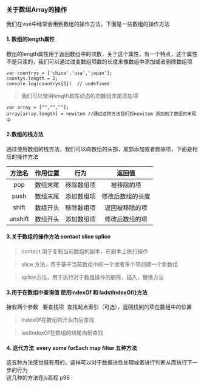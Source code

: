 ### 关于数组Array的操作
我们在vue中经常会用到数组的操作方法，下面是一些数组的操作方法
#### 1. 数组的length属性
数组的length属性用于返回数组中的项数，关于这个属性，有一个特点，这个属性不是只读的，我们可以通过改变数组项数的长度来像数组中添加或者删除数组项
```
var countrys = ['china','usa','japan'];
countys.length = 2;
console.log(countrys[2])  // undefined
```
>我们可以使用length属性动态的向数组末尾添加项
>
```
var array = ["","",""];
array[array.length] = newitem //通过这种方法我们将newitem 添加到了数组的末尾中
```
#### 2.数组的栈方法
通过使用数组的栈方法，我们可以向数组的头部，尾部添加或者删除项，下面是相应的操作方法

|方法名|作用位置|行为|返回值|
|:--------------------:|:-----------------:|:---------------:|:-------------------:|
|pop|数组末尾|移除数组项|被移除的项|
|push|数组末尾|添加数组项|修改后数组的长度|
|shift|数组开头|移除数组项|返回被移除的项|
|unshift|数组开头|添加数组项|修改后数组的项|
#### 3.关于数组的操作方法 contact  slice splice
>contact 用于复制当前数组的副本，在副本上执行操作
>

>slice 方法，用于基于当前数组中的一个或者多个项创建一个新数组
>

>splice方法，用于执行对于数组操作的删除，插入，替换方法
>


#### 3.用于在数组中查询值 使用indexOf 和 ladstIndexOf()方法

接收两个参数   要查找项  查找起点索引（可选），返回找到的项在数组中的位置
>indexOf在数组的开头向后查找
>

>lastIndexOf在数组的结尾向前查找
>




#### 4. 迭代方法  every some forEach  map filter 五种方法 

这五种方法感觉挺有用的，这样可以对于数据进性处理或者进行判断从而执行下一步的行为<br>
这几种的方法在js高程 p96

